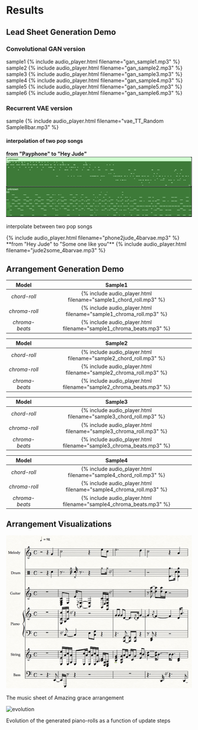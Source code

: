 # Results
## Lead Sheet Generation Demo
### Convolutional GAN version
sample1 {% include audio_player.html filename="gan_sample1.mp3" %}
sample2 {% include audio_player.html filename="gan_sample2.mp3" %}
sample3 {% include audio_player.html filename="gan_sample3.mp3" %}
sample4 {% include audio_player.html filename="gan_sample4.mp3" %}
sample5 {% include audio_player.html filename="gan_sample5.mp3" %}
sample6 {% include audio_player.html filename="gan_sample6.mp3" %}

### Recurrent VAE version
sample {% include audio_player.html filename="vae_TT_Random Sample8bar.mp3" %}

#### interpolation of two pop songs
**from "Payphone" to "Hey Jude"**
![interp](figs/interpolation.png)
<p class="caption">interpolate between two pop songs</p>
{% include audio_player.html filename="phone2jude_4barvae.mp3" %}
**from "Hey Jude" to "Some one like you"**
{% include audio_player.html filename="jude2some_4barvae.mp3" %}


## Arrangement Generation Demo

| Model          | Sample1 |
|:--------------:|:-------:|
| *chord-roll*   | {% include audio_player.html filename="sample1_chord_roll.mp3" %} |
| *chroma-roll*  | {% include audio_player.html filename="sample1_chroma_roll.mp3" %} |
| *chroma-beats* | {% include audio_player.html filename="sample1_chroma_beats.mp3" %} |


| Model          | Sample2 |
|:--------------:|:-------:|
| *chord-roll*   | {% include audio_player.html filename="sample2_chord_roll.mp3" %} |
| *chroma-roll*  | {% include audio_player.html filename="sample2_chroma_roll.mp3" %} |
| *chroma-beats* | {% include audio_player.html filename="sample2_chroma_beats.mp3" %} |


| Model          | Sample3 |
|:--------------:|:-------:|
| *chord-roll*   | {% include audio_player.html filename="sample3_chord_roll.mp3" %} |
| *chroma-roll*  | {% include audio_player.html filename="sample3_chroma_roll.mp3" %} |
| *chroma-beats* | {% include audio_player.html filename="sample3_chroma_beats.mp3" %} |


| Model          | Sample4 |
|:--------------:|:-------:|
| *chord-roll*   | {% include audio_player.html filename="sample4_chord_roll.mp3" %} |
| *chroma-roll*  | {% include audio_player.html filename="sample4_chroma_roll.mp3" %} |
| *chroma-beats* | {% include audio_player.html filename="sample4_chroma_beats.mp3" %} |



## Arrangement Visualizations
![arrangement](figs/Amazing_grace_arrangement.png)
<p class="caption">The music sheet of Amazing grace arrangement</p>


![evolution](figs/evolution.png)
<p class="caption">Evolution of the generated piano-rolls as a function of update steps</p>
